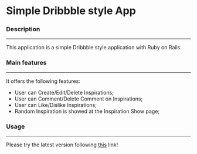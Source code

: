 # Simple Dribbble style App

### Description
----
This application is a simple Dribbble style application with Ruby on Rails.

### Main features
----
It offers the following features:
  - User can Create/Edit/Delete Inspirations;
  - User can Comment/Delete Comment on Inspirations;
  - User can Like/Dislike Inspirations;
  - Random Inspiration is showed at the Inspiration Show page;

### Usage
----
Please try the latest version following [this](https://on-pieces.herokuapp.com) link!
